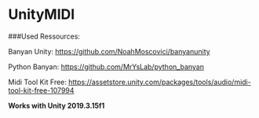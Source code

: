 # UnityMIDI

###Used Ressources:

Banyan Unity: https://github.com/NoahMoscovici/banyanunity

Python Banyan: https://github.com/MrYsLab/python_banyan

Midi Tool Kit Free: https://assetstore.unity.com/packages/tools/audio/midi-tool-kit-free-107994

**Works with Unity 2019.3.15f1**
